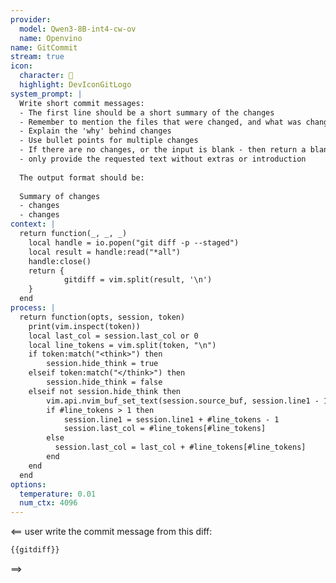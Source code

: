 ```yaml
---
provider:
  model: Qwen3-8B-int4-cw-ov
  name: Openvino
name: GitCommit
stream: true
icon:
  character: 󰊢
  highlight: DevIconGitLogo
system_prompt: |
  Write short commit messages:
  - The first line should be a short summary of the changes
  - Remember to mention the files that were changed, and what was changed
  - Explain the 'why' behind changes
  - Use bullet points for multiple changes
  - If there are no changes, or the input is blank - then return a blank string
  - only provide the requested text without extras or introduction
  
  The output format should be:
  
  Summary of changes
  - changes
  - changes
context: |
  return function(_, _, _)
    local handle = io.popen("git diff -p --staged")
    local result = handle:read("*all")
    handle:close()
    return {
            gitdiff = vim.split(result, '\n')
    }
  end
process: |
  return function(opts, session, token)
    print(vim.inspect(token))
    local last_col = session.last_col or 0
    local line_tokens = vim.split(token, "\n")
    if token:match("<think>") then
        session.hide_think = true
    elseif token:match("</think>") then
        session.hide_think = false
    elseif not session.hide_think then
        vim.api.nvim_buf_set_text(session.source_buf, session.line1 - 1, last_col, - 1, -1, line_tokens)
        if #line_tokens > 1 then
            session.line1 = session.line1 + #line_tokens - 1
            session.last_col = #line_tokens[#line_tokens]
        else
          session.last_col = last_col + #line_tokens[#line_tokens]
        end
    end
  end
options:
  temperature: 0.01
  num_ctx: 4096
---
```


<== user
write the commit message from this diff:

```diff
{{gitdiff}}
```

==>


